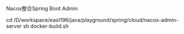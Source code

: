 Nacos整合Spring Boot Admin

cd /D/workspace/east196/java/playground/spring/cloud/nacos-admin-server
sh docker-build.sh